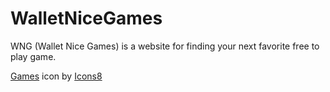 # WalletNiceGames
WNG (Wallet Nice Games) is a website for finding your next favorite free to play game.

<a  href="https://icons8.com/icon/42249/games">Games</a> icon by <a href="https://icons8.com">Icons8</a>
